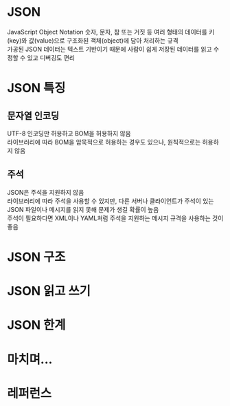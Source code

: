 
# JSON
JavaScript Object Notation
숫자, 문자, 참 또는 거짓 등 여러 형태의 데이터를 키(key)와 값(value)으로 구조화된 객체(object)에 담아 처리하는 규격  
가공된 JSON 데이터는 텍스트 기반이기 때문에 사람이 쉽게 저장된 데이터를 읽고 수정할 수 있고 디버깅도 편리

# JSON 특징

## 문자열 인코딩
UTF-8 인코딩만 허용하고 BOM을 허용하지 않음  
라이브러리에 따라 BOM을 암묵적으로 허용하는 경우도 있으나, 원칙적으로는 허용하지 않음

## 주석
JSON은 주석을 지원하지 않음  
라이브러리에 따라 주석을 사용할 수 있지만, 다른 서버나 클라이언트가 주석이 있는 JSON 파일이나 메시지를 읽지 못해 문제가 생길 확률이 높음  
주석이 필요하다면 XML이나 YAML처럼 주석을 지원하는 메시지 규격을 사용하는 것이 좋음

# JSON 구조


# JSON 읽고 쓰기


# JSON 한계


# 마치며...

# 레퍼런스

